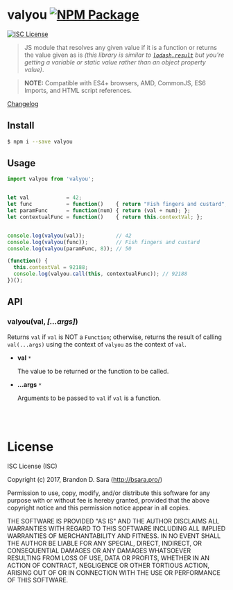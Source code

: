 # valyou [![NPM Package](https://img.shields.io/npm/v/valyou.svg?style=flat-square)][npm]

[![ISC License](https://img.shields.io/badge/license-ISC-blue.svg?style=flat-square)][license]

> JS module that resolves any given value if it is a function or returns the value given as is
> *(this library is similar to [`lodash.result`](https://lodash.com/docs/#result) but you're
> getting a variable or static value rather than an object property value)*.

> **NOTE:** Compatible with ES4+ browsers, AMD, CommonJS, ES6 Imports, and HTML
> script references.

[Changelog](https://github.com/bsara/valyou/blob/master/CHANGELOG.md)



## Install

```bash
$ npm i --save valyou
```


## Usage

```js
import valyou from 'valyou';


let val            = 42;
let func           = function()    { return "Fish fingers and custard"; };
let paramFunc      = function(num) { return (val + num); };
let contextualFunc = function()    { return this.contextVal; };


console.log(valyou(val));          // 42
console.log(valyou(func));         // Fish fingers and custard
console.log(valyou(paramFunc, 8)); // 50

(function() {
  this.contextVal = 92188;
  console.log(valyou.call(this, contextualFunc)); // 92188
})();

```


## API

### valyou(val, *[...args]*)

Returns `val` if `val` is NOT a `Function`; otherwise, returns the result of
calling `val(...args)` using the context of `valyou` as the context of `val`.

- **val** `*`

  The value to be returned or the function to be called.

- **...args** `*`

  Arguments to be passed to `val` if `val` is a function.


<br/>
<br/>


# License

ISC License (ISC)

Copyright (c) 2017, Brandon D. Sara (http://bsara.pro/)

Permission to use, copy, modify, and/or distribute this software for any
purpose with or without fee is hereby granted, provided that the above
copyright notice and this permission notice appear in all copies.

THE SOFTWARE IS PROVIDED "AS IS" AND THE AUTHOR DISCLAIMS ALL WARRANTIES WITH
REGARD TO THIS SOFTWARE INCLUDING ALL IMPLIED WARRANTIES OF MERCHANTABILITY
AND FITNESS. IN NO EVENT SHALL THE AUTHOR BE LIABLE FOR ANY SPECIAL, DIRECT,
INDIRECT, OR CONSEQUENTIAL DAMAGES OR ANY DAMAGES WHATSOEVER RESULTING FROM
LOSS OF USE, DATA OR PROFITS, WHETHER IN AN ACTION OF CONTRACT, NEGLIGENCE OR
OTHER TORTIOUS ACTION, ARISING OUT OF OR IN CONNECTION WITH THE USE OR
PERFORMANCE OF THIS SOFTWARE.



[license]: https://github.com/bsara/valyou/blob/master/LICENSE "License"
[npm]:     https://www.npmjs.com/package/valyou                "NPM Package: valyou"
